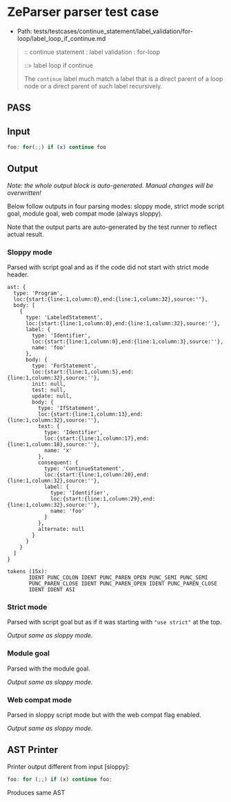 # ZeParser parser test case

- Path: tests/testcases/continue_statement/label_validation/for-loop/label_loop_if_continue.md

> :: continue statement : label validation : for-loop
>
> ::> label loop if continue
>
> The `continue` label much match a label that is a direct parent of a loop node or a direct parent of such label recursively.

## PASS

## Input

`````js
foo: for(;;) if (x) continue foo
`````

## Output

_Note: the whole output block is auto-generated. Manual changes will be overwritten!_

Below follow outputs in four parsing modes: sloppy mode, strict mode script goal, module goal, web compat mode (always sloppy).

Note that the output parts are auto-generated by the test runner to reflect actual result.

### Sloppy mode

Parsed with script goal and as if the code did not start with strict mode header.

`````
ast: {
  type: 'Program',
  loc:{start:{line:1,column:0},end:{line:1,column:32},source:''},
  body: [
    {
      type: 'LabeledStatement',
      loc:{start:{line:1,column:0},end:{line:1,column:32},source:''},
      label: {
        type: 'Identifier',
        loc:{start:{line:1,column:0},end:{line:1,column:3},source:''},
        name: 'foo'
      },
      body: {
        type: 'ForStatement',
        loc:{start:{line:1,column:5},end:{line:1,column:32},source:''},
        init: null,
        test: null,
        update: null,
        body: {
          type: 'IfStatement',
          loc:{start:{line:1,column:13},end:{line:1,column:32},source:''},
          test: {
            type: 'Identifier',
            loc:{start:{line:1,column:17},end:{line:1,column:18},source:''},
            name: 'x'
          },
          consequent: {
            type: 'ContinueStatement',
            loc:{start:{line:1,column:20},end:{line:1,column:32},source:''},
            label: {
              type: 'Identifier',
              loc:{start:{line:1,column:29},end:{line:1,column:32},source:''},
              name: 'foo'
            }
          },
          alternate: null
        }
      }
    }
  ]
}

tokens (15x):
       IDENT PUNC_COLON IDENT PUNC_PAREN_OPEN PUNC_SEMI PUNC_SEMI
       PUNC_PAREN_CLOSE IDENT PUNC_PAREN_OPEN IDENT PUNC_PAREN_CLOSE
       IDENT IDENT ASI
`````

### Strict mode

Parsed with script goal but as if it was starting with `"use strict"` at the top.

_Output same as sloppy mode._

### Module goal

Parsed with the module goal.

_Output same as sloppy mode._

### Web compat mode

Parsed in sloppy script mode but with the web compat flag enabled.

_Output same as sloppy mode._

## AST Printer

Printer output different from input [sloppy]:

````js
foo: for (;;) if (x) continue foo;
````

Produces same AST

